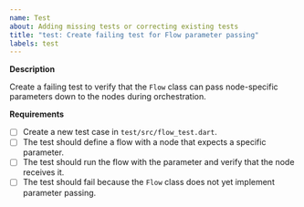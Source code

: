 ```yaml
---
name: Test
about: Adding missing tests or correcting existing tests
title: "test: Create failing test for Flow parameter passing"
labels: test
---
```


**Description**

Create a failing test to verify that the `Flow` class can pass node-specific parameters down to the nodes during orchestration.

**Requirements**

- [ ] Create a new test case in `test/src/flow_test.dart`.
- [ ] The test should define a flow with a node that expects a specific parameter.
- [ ] The test should run the flow with the parameter and verify that the node receives it.
- [ ] The test should fail because the `Flow` class does not yet implement parameter passing.
